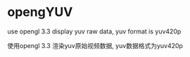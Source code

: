 # opengYUV
use opengl 3.3 display yuv raw data, yuv format is yuv420p

使用opengl 3.3 渲染yuv原始视频数据, yuv数据格式为yuv420p
